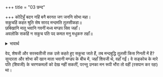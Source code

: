 +++
title = "03 छन्द"

+++
कोटिहुँ बदन नहिं बनै बरनत जग जननि सोभा महा।  
सकुचहिं कहत श्रुति सेष सारद मन्दमति तुलसीकहा॥  
छबिखानि मातु भवानि गवनीं मध्य मण्डप सिव जहाँ।  
अवलोकि सकहिं न सकुच पति पद कमल मनु मधुकरु तहाँ॥  

<details><summary>भावार्थ</summary>

जगज्जननी पार्वतीजी की महान शोभा का वर्णन करोडों मुखों से भी करते नहीं बनता।
</details>

वेद, शेषजी और सरस्वतीजी तक उसे कहते हुए सकुचा जाते हैं, तब मन्दबुद्धि तुलसी किस गिनती में है? सुन्दरता और शोभा की खान माता भवानी मण्डप के बीच में, जहाँ शिवजी थे, वहाँ गईं। वे सङ्कोच के मारे पति (शिवजी) के चरणकमलों को देख नहीं सकतीं, परन्तु उनका मन रूपी भौंरा तो वहीं (रसपान कर रहा) था।